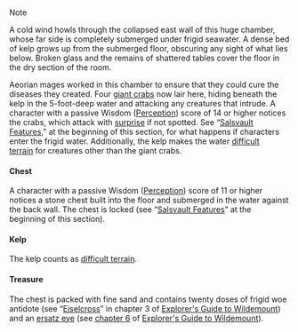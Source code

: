 ### 

> [!NOTE]
> A cold wind howls through the collapsed east wall of this huge chamber, whose far side is completely submerged under frigid seawater. A dense bed of kelp grows up from the submerged floor, obscuring any sight of what lies below. Broken glass and the remains of shattered tables cover the floor in the dry section of the room.

Aeorian mages worked in this chamber to ensure that they could cure the diseases they created. Four [giant crabs](https://www.dndbeyond.com/monsters/16879-giant-crab) now lair here, hiding beneath the kelp in the 5-foot-deep water and attacking any creatures that intrude. A character with a passive Wisdom ([Perception](https://www.dndbeyond.com/compendium/rules/basic-rules/using-ability-scores#Perception)) score of 14 or higher notices the crabs, which attack with [surprise](https://www.dndbeyond.com/sources/basic-rules/combat#Surprise) if not spotted. See “[Salsvault Features](https://www.dndbeyond.com/sources/wa/frozen-sick#SalsvaultFeatures),” at the beginning of this section, for what happens if characters enter the frigid water. Additionally, the kelp makes the water [difficult terrain](https://www.dndbeyond.com/sources/basic-rules/adventuring#DifficultTerrain) for creatures other than the giant crabs.

#### [](https://www.dndbeyond.com/sources/wa/frozen-sick#DrownedCurativeLaboratoryChest)Chest

A character with a passive Wisdom ([Perception](https://www.dndbeyond.com/compendium/rules/basic-rules/using-ability-scores#Perception)) score of 11 or higher notices a stone chest built into the floor and submerged in the water against the back wall. The chest is locked (see “[Salsvault Features](https://www.dndbeyond.com/sources/wa/frozen-sick#SalsvaultFeatures)” at the beginning of this section).

#### [](https://www.dndbeyond.com/sources/wa/frozen-sick#Kelp)Kelp

The kelp counts as [difficult terrain](https://www.dndbeyond.com/sources/basic-rules/adventuring#DifficultTerrain).

#### [](https://www.dndbeyond.com/sources/wa/frozen-sick#DrownedCurativeLaboratoryTreasure)Treasure

The chest is packed with fine sand and contains twenty doses of frigid woe antidote (see “[Eiselcross](https://www.dndbeyond.com/sources/egtw/wildemount-gazetteer-eiselcross#Eiselcross)” in chapter 3 of [Explorer's Guide to Wildemount](https://www.dndbeyond.com/sources/egtw)) and an [ersatz eye](https://www.dndbeyond.com/magic-items/27048-ersatz-eye) (see [chapter 6](https://www.dndbeyond.com/sources/egtw/wildemount-treasures#ErsatzEye) of [Explorer's Guide to Wildemount](https://www.dndbeyond.com/sources/egtw)).